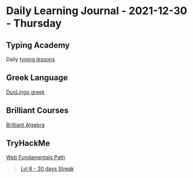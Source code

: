 # Daily Learning Journal - 2021-12-30 - Thursday

## Typing Academy

Daily [typing lessons](https://www.typing.academy/typing-tutor/lessons)

## Greek Language

[DuoLingo greek](https://www.duolingo.com/learn)

## Brilliant Courses

[Brilliant Algebra](https://brilliant.org/courses/)

## TryHackMe

[Web Fundamentals Path](https://tryhackme.com/path/outline/web)

> [Lvl 8 - 30 days Streak](https://tryhackme.com/p/Universalamateur)
